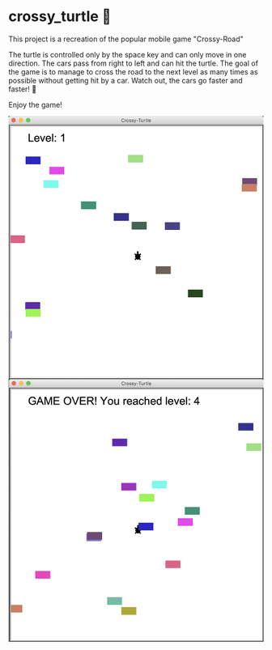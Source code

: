 # crossy_turtle :turtle: 

This project is a recreation of the popular mobile game "Crossy-Road"


The turtle is controlled only by the space key and can only move in one direction. The cars pass from right to left and can hit the turtle. 
The goal of the game is to manage to cross the road to the next level as many times as possible without getting hit by a car. 
Watch out, the cars go faster and faster! :car:

Enjoy the game! 

<img src="turtle1.png" 
style="float: left; 
margin-right: 15px;" />​


<img src="turtle2.png" 
style="float: left; 
margin-right: 15px;" />​

